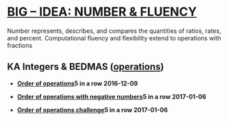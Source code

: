 # [BIG – IDEA: NUMBER & FLUENCY](number-fluency.md)

Number represents, describes, and compares the quantities of ratios, rates, and percent. Computational fluency and flexibility extend to operations with fractions

## KA **Integers & BEDMAS \(**[**operations**](https://www.khanacademy.org/coach/reports/exercises?dateRange=30&classList=5653164804014080&condition=all&mission=math&search=operations&detail=ag5zfmtoYW4tYWNhZGVteXJUCxIIVXNlckRhdGEiRnVzZXJfaWRfa2V5X2h0dHA6Ly9pZC5raGFuYWNhZGVteS5vcmcvYzM1Mjg1ZjU0MDk5NDU2Y2IxYTgxOTY5NzI2NmJhYTMM)**\)**

* [**Order of operations**](https://www.khanacademy.org/math/pre-algebra/pre-algebra-arith-prop/pre-algebra-order-of-operations/e/order_of_operations_2)**5 in a row 2016-12-09**

* [**Order of operations with negative numbers**](https://www.khanacademy.org/math/algebra-basics/basic-alg-foundations/alg-basics-order-of-operations/e/order_of_operations)**5 in a row 2017-01-06**

* [**Order of operations challenge**](https://www.khanacademy.org/math/cc-sixth-grade-math/cc-6th-arithmetic-operations/cc-6th-order-of-operations/e/evaluating-numerical-expressions-with-exponents)**5 in a row 2017-01-06**



